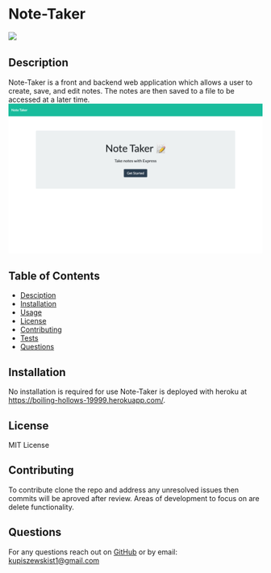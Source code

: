 # Note-Taker
  <img src='https://img.shields.io/badge/LICENSE-MIT-blue'/> 

  ## Description
  Note-Taker is a front and backend  web application which allows a user to create, save, and edit notes.  The notes are then saved to a file to be accessed at a later time.
  ![screenshot of web page](./screenshot.png)
  ## Table of Contents
  * [Desciption](#description)
  * [Installation](#installation)
  * [Usage](#usage)
  * [License](#license)
  * [Contributing](#contributing)
  * [Tests](#tests)
  * [Questions](#questions)
  ## Installation
  No installation is required for use Note-Taker is deployed with heroku at https://boiling-hollows-19999.herokuapp.com/.
  ## License
  MIT License
  ## Contributing
  To contribute clone the repo and address any unresolved issues then commits will be aproved after review.  Areas of development to focus on are delete functionality.
  ## Questions
  For any questions reach out on [GitHub](https://github.com/PaulKup) or by email: kupiszewskist1@gmail.com


